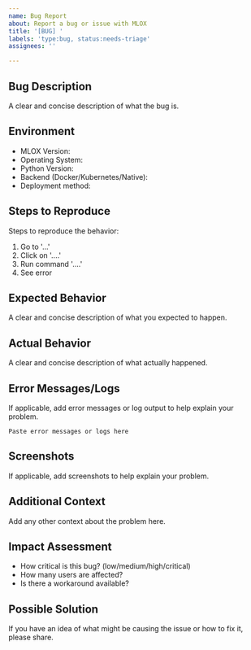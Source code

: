 ```yaml
---
name: Bug Report
about: Report a bug or issue with MLOX
title: '[BUG] '
labels: 'type:bug, status:needs-triage'
assignees: ''

---
```


## Bug Description
A clear and concise description of what the bug is.

## Environment
- MLOX Version: 
- Operating System: 
- Python Version: 
- Backend (Docker/Kubernetes/Native): 
- Deployment method: 

## Steps to Reproduce
Steps to reproduce the behavior:
1. Go to '...'
2. Click on '....'
3. Run command '....'
4. See error

## Expected Behavior
A clear and concise description of what you expected to happen.

## Actual Behavior
A clear and concise description of what actually happened.

## Error Messages/Logs
If applicable, add error messages or log output to help explain your problem.

```
Paste error messages or logs here
```

## Screenshots
If applicable, add screenshots to help explain your problem.

## Additional Context
Add any other context about the problem here.

## Impact Assessment
- How critical is this bug? (low/medium/high/critical)
- How many users are affected? 
- Is there a workaround available?

## Possible Solution
If you have an idea of what might be causing the issue or how to fix it, please share.